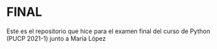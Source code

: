 # FINAL
Este es el repositorio que hice para el examen final del curso de Python (PUCP 2021-1) junto a María López

